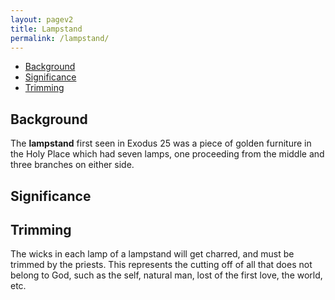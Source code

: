 ```yaml
---
layout: pagev2
title: Lampstand
permalink: /lampstand/
---
```

- [Background](#background)
- [Significance](#significance)
- [Trimming](#trimming)

## Background

The **lampstand** first seen in Exodus 25 was a piece of golden furniture in the Holy Place which had seven lamps, one proceeding from the middle and three branches on either side. 

## Significance

## Trimming

The wicks in each lamp of a lampstand will get charred, and must be trimmed by the priests. This represents the cutting off of all that does not belong to God, such as the self, natural man, lost of the first love, the world, etc.